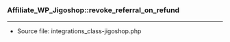 ### Affiliate_WP_Jigoshop::revoke_referral_on_refund

----

- Source file: integrations_class-jigoshop.php